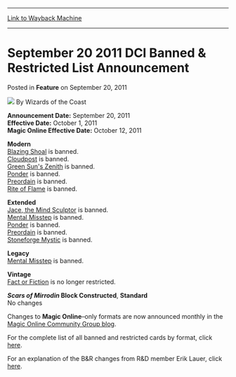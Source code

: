 
---
[Link to Wayback Machine](https://web.archive.org/web/20151227074829/http://magic.wizards.com/en/articles/archive/feature/september-20-2011-dci-banned-restricted-list-announcement-2011-09-20)

[_metadata_:wayback_url]:- "http://magic.wizards.com/en/articles/archive/feature/september-20-2011-dci-banned-restricted-list-announcement-2011-09-20"
[_metadata_:wayback_raw_url]:- "https://web.archive.org/web/20151227074829id_/http://magic.wizards.com/en/articles/archive/feature/september-20-2011-dci-banned-restricted-list-announcement-2011-09-20"
[_metadata_:wayback_capture_timestamp]:- "2015-12-27 07:48:29+00:00"
[_metadata_:description]:- "Announcement Date: September 20, 2011Effective Date: October 1, 2011Magic Online Effective Date: October 12, 2011"
[_metadata_:generator]:- "Drupal 7 (http://drupal.org)"
[_metadata_:publish_date]:- "2011-09-20"
---


September 20 2011 DCI Banned & Restricted List Announcement
===========================================================



 Posted in **Feature**
 on September 20, 2011 






![](https://media.magic.wizards.com/styles/auth_small/public/images/person/wizards_authorpic_larger.jpg)
By Wizards of the Coast











**Announcement Date:** September 20, 2011  
**Effective Date:** October 1, 2011  
**Magic Online Effective Date:** October 12, 2011

**Modern**  
[Blazing Shoal](http://gatherer.wizards.com/Pages/Card/Details.aspx?name=Blazing+Shoal) is banned.  
[Cloudpost](http://gatherer.wizards.com/Pages/Card/Details.aspx?name=Cloudpost) is banned.  
[Green Sun's Zenith](http://gatherer.wizards.com/Pages/Card/Details.aspx?name=Green+Sun%27s+Zenith) is banned.  
[Ponder](http://gatherer.wizards.com/Pages/Card/Details.aspx?name=Ponder) is banned.  
[Preordain](http://gatherer.wizards.com/Pages/Card/Details.aspx?name=Preordain) is banned.  
[Rite of Flame](http://gatherer.wizards.com/Pages/Card/Details.aspx?name=Rite+of+Flame) is banned.

**Extended**  
[Jace, the Mind Sculptor](http://gatherer.wizards.com/Pages/Card/Details.aspx?name=Jace%2C+the+Mind+Sculptor) is banned.  
[Mental Misstep](http://gatherer.wizards.com/Pages/Card/Details.aspx?name=Mental+Misstep) is banned.  
[Ponder](http://gatherer.wizards.com/Pages/Card/Details.aspx?name=Ponder) is banned.  
[Preordain](http://gatherer.wizards.com/Pages/Card/Details.aspx?name=Preordain) is banned.  
[Stoneforge Mystic](http://gatherer.wizards.com/Pages/Card/Details.aspx?name=Stoneforge+Mystic) is banned.

**Legacy**  
[Mental Misstep](http://gatherer.wizards.com/Pages/Card/Details.aspx?name=Mental+Misstep) is banned.

**Vintage**  
[Fact or Fiction](http://gatherer.wizards.com/Pages/Card/Details.aspx?name=Fact+or+Fiction) is no longer restricted.

***Scars of Mirrodin* Block Constructed**, **Standard**  
 No changes

Changes to **Magic Online**–only formats are now announced monthly in the [Magic Online Community Group blog](/en/articles/archive/event-coverage/pro-tour-gatecrash-qualifier-season-top-8-standard-decklists-2015-50).

For the complete list of all banned and restricted cards by format, click [here](http://www.wizards.com/magic/magazine/article.aspx?x=judge/resources/banned).

For an explanation of the B&R changes from R&D member Erik Lauer, click [here](/en/articles/archive/feature/explanation-september-2011-br-changes-2011-09-20-0).







